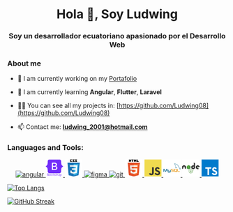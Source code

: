 <h1 align="center">Hola 👋, Soy Ludwing</h1>
<h3 align="center">Soy un desarrollador ecuatoriano apasionado por el Desarrollo Web </h3>

<h3 align="left">About me</h3>

- 🔭 I am currently working on my [Portafolio](https://github.com/Ludwing08/perfil)

- 🌱 I am currently learning **Angular**, **Flutter**, **Laravel**

- 👨‍💻 You can see all my projects in: [https://github.com/Ludwing08](https://github.com/Ludwing08)

- 📫 Contact me: **ludwing_2001@hotmail.com**

<h3 align="left">Languages and Tools:</h3>
<p align="center">
    <a href="https://angular.io" target="_blank" rel="noreferrer">
        <img src="https://angular.io/assets/images/logos/angular/angular.svg" alt="angular" width="40" height="40" />
    </a> <a href="https://getbootstrap.com" target="_blank" rel="noreferrer"> <img
            src="https://raw.githubusercontent.com/devicons/devicon/master/icons/bootstrap/bootstrap-plain-wordmark.svg"
            alt="bootstrap" width="40" height="40" /> </a> <a href="https://www.w3schools.com/css/" target="_blank"
        rel="noreferrer"> <img
            src="https://raw.githubusercontent.com/devicons/devicon/master/icons/css3/css3-original-wordmark.svg"
            alt="css3" width="40" height="40" /> </a> <a href="https://www.figma.com/" target="_blank" rel="noreferrer">
        <img src="https://www.vectorlogo.zone/logos/figma/figma-icon.svg" alt="figma" width="40" height="40" /> </a>
    <a href="https://git-scm.com/" target="_blank" rel="noreferrer"> <img
            src="https://www.vectorlogo.zone/logos/git-scm/git-scm-icon.svg" alt="git" width="40" height="40" /> </a> <a
        href="https://www.w3.org/html/" target="_blank" rel="noreferrer"> <img
            src="https://raw.githubusercontent.com/devicons/devicon/master/icons/html5/html5-original-wordmark.svg"
            alt="html5" width="40" height="40" /> </a> <a href="https://developer.mozilla.org/en-US/docs/Web/JavaScript"
        target="_blank" rel="noreferrer"> <img
            src="https://raw.githubusercontent.com/devicons/devicon/master/icons/javascript/javascript-original.svg"
            alt="javascript" width="40" height="40" /> </a>
    <a href="https://www.mysql.com/" target="_blank" rel="noreferrer"> <img
            src="https://raw.githubusercontent.com/devicons/devicon/master/icons/mysql/mysql-original-wordmark.svg"
            alt="mysql" width="40" height="40" /> </a> <a href="https://nodejs.org" target="_blank" rel="noreferrer">
        <img src="https://raw.githubusercontent.com/devicons/devicon/master/icons/nodejs/nodejs-original-wordmark.svg"
            alt="nodejs" width="40" height="40" /> </a>
    <a href="https://www.typescriptlang.org/" target="_blank" rel="noreferrer"> <img
            src="https://raw.githubusercontent.com/devicons/devicon/master/icons/typescript/typescript-original.svg"
            alt="typescript" width="40" height="40" /> </a>
</p>


[![Top Langs](https://github-readme-stats.vercel.app/api/top-langs/?username=ludwing08&layout=compact&theme=dark&hide_border=true)](https://github.com/ludwing08/github-readme-stats)

[![GitHub
Streak](http://github-readme-streak-stats.herokuapp.com?user=ludwing&theme=dark&hide_border=true&border_radius=&locale=es&date_format=M%20j%5B%2C%20Y%5D)](https://github.com/ludwing08/streak-stats)
